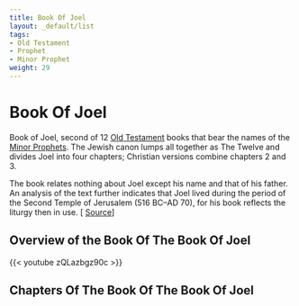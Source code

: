 ```yaml
---
title: Book Of Joel
layout: _default/list
tags:
- Old Testament
- Prophet
- Minor Prophet
weight: 29
---
```

# Book Of Joel
Book of Joel, second of 12 [Old Testament](/tags/old-testament/) books that bear the names of the [Minor Prophets](/tags/minor-prophet/). The Jewish canon lumps all together as The Twelve and divides Joel into four chapters; Christian versions combine chapters 2 and 3.

The book relates nothing about Joel except his name and that of his father. An analysis of the text further indicates that Joel lived during the period of the Second Temple of Jerusalem (516 BC–AD 70), for his book reflects the liturgy then in use. [ [Source](https://www.britannica.com/topic/Book-of-Joel)]

## Overview of the Book Of The Book Of Joel
{{< youtube zQLazbgz90c >}}
## Chapters Of The Book Of The Book Of Joel